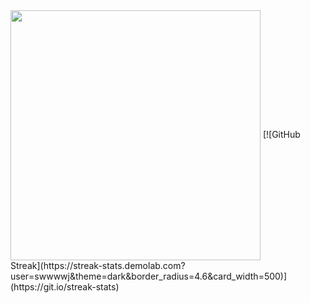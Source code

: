 <img align="center" width="400" src="https://github-readme-stats.vercel.app/api?username=swwwwj&theme=transparent&include_all_commits=true&show_icons=true&hide_border=true" />
[![GitHub Streak](https://streak-stats.demolab.com?user=swwwwj&theme=dark&border_radius=4.6&card_width=500)](https://git.io/streak-stats)
